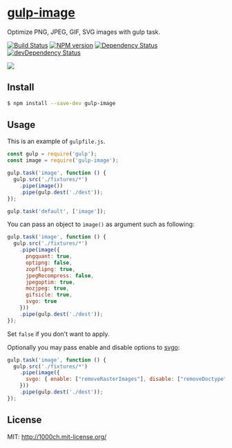 # [gulp-image](https://npmjs.org/package/gulp-image)

Optimize PNG, JPEG, GIF, SVG images with gulp task.

[![Build Status](https://travis-ci.org/1000ch/gulp-image.svg?branch=master)](https://travis-ci.org/1000ch/gulp-image)
[![NPM version](https://badge.fury.io/js/gulp-image.svg)](http://badge.fury.io/js/gulp-image)
[![Dependency Status](https://david-dm.org/1000ch/gulp-image.svg)](https://david-dm.org/1000ch/gulp-image)
[![devDependency Status](https://david-dm.org/1000ch/gulp-image/dev-status.svg)](https://david-dm.org/1000ch/gulp-image#info=devDependencies)

![](https://raw.github.com/1000ch/gulp-image/master/screenshot/terminal.png)

## Install

```bash
$ npm install --save-dev gulp-image
```

## Usage

This is an example of `gulpfile.js`.

```javascript
const gulp = require('gulp');
const image = require('gulp-image');

gulp.task('image', function () {
  gulp.src('./fixtures/*')
    .pipe(image())
    .pipe(gulp.dest('./dest'));
});

gulp.task('default', ['image']);
```

You can pass an object to `image()` as argument such as following:

```javascript
gulp.task('image', function () {
  gulp.src('./fixtures/*')
    .pipe(image({
      pngquant: true,
      optipng: false,
      zopflipng: true,
      jpegRecompress: false,
      jpegoptim: true,
      mozjpeg: true,
      gifsicle: true,
      svgo: true
    }))
    .pipe(gulp.dest('./dest'));
});
```

Set `false` if you don't want to apply.

Optionally you may pass enable and disable options to [svgo](https://github.com/svg/svgo):

```javascript
gulp.task('image', function () {
  gulp.src('./fixtures/*')
    .pipe(image({
      svgo: { enable: ["removeRasterImages"], disable: ["removeDoctype"] }
    }))
    .pipe(gulp.dest('./dest'));
});
```

## License

MIT: http://1000ch.mit-license.org/
